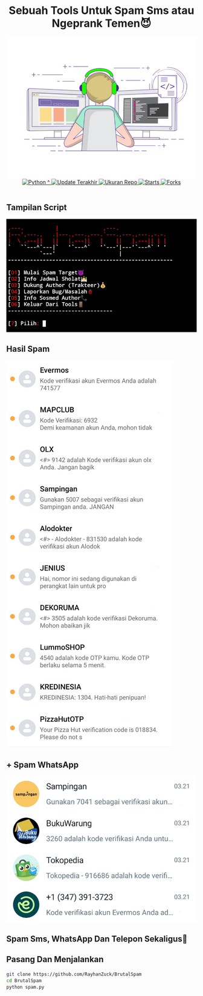 <h1 align="center"><b>Sebuah Tools Untuk Spam Sms atau Ngeprank Temen😈</b></h1>

<div align="center">
  
  <img align="right" alt="GIF" src="https://raw.githubusercontent.com/devSouvik/devSouvik/master/gif3.gif" width="500"/>
  </a>
  <a href="https://github.com/RayhanZuck">
    <img alt="Python ^" src="https://img.shields.io/static/v1?label=Code&message=Python&color=brightgreen"/>
  </a>
  <a href="https://github.com/RayhanZuck">
    <img alt="Update Terakhir" src="https://img.shields.io/badge/Update%20Terakhir-26Mei-orange"/>
  </a>
   <a href="https://github.com/RayhanZuck">
    <img alt="Ukuran Repo" src="https://img.shields.io/badge/Ukuran%20Repo-1.29MB-blue"/>
  </a>
  <a href="https://www.facebook.com/Rayhan.27.Xyz">
    <img alt="Starts" src="https://img.shields.io/badge/facebook:%20Rayhan%20Cringe%20Ajg-344E86?style=for-the-badge&logo=facebook&logoColor=white"/>
  </a>
  <a href="https://github.com/RayhanZuck">
    <img alt="Forks" src="https://img.shields.io/badge/Github:%20RayhanZuck-lightgrey?style=for-the-badge&logo=github&logoColor=white"/>
  </a>
</div>
<br>

## Tampilan Script
<img alt="Rayhan" src="https://raw.githubusercontent.com/RayhanZuck/BrutalSpam/main/IMAGE/Screenshot_2022-05-26-03-23-45-840_com.termux-picsay.jpg"/>

## Hasil Spam
<img alt="Rayhan" src="https://raw.githubusercontent.com/RayhanZuck/BrutalSpam/main/IMAGE/IMG_20220526_031929-picsay.jpg"/>

## + Spam WhatsApp
<img alt="Rayhan" src="https://raw.githubusercontent.com/RayhanZuck/BrutalSpam/main/IMAGE/Screenshot_2022-05-26-03-22-16-165_com.gbwhatsapp-picsay.jpg"/>

## Spam Sms, WhatsApp Dan Telepon Sekaligus🥵
## Pasang Dan Menjalankan
```sh
git clone https://github.com/RayhanZuck/BrutalSpam
cd BrutalSpam
python spam.py
```
